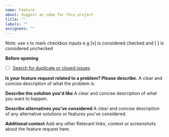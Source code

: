 ```yaml
---
name: Feature
about: Suggest an idea for this project
title: ""
labels: ""
assignees: ""
---
```


Note: use x to mark checkbox inputs e.g [x] is considered checked and [ ] is considered unchecked

**Before opening**

- [ ] [Search for duplicate or closed issues](https://github.com/fluid-framework/Fluid/issues?q=is%3Aissue+sort%3Aupdated-desc)

**Is your feature request related to a problem? Please describe.**
A clear and concise description of what the problem is.

**Describe the solution you'd like**
A clear and concise description of what you want to happen.

**Describe alternatives you've considered**
A clear and concise description of any alternative solutions or features you've considered.

**Additional context**
Add any other Relevant links, context or screenshots about the feature request here.
